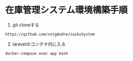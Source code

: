 # 在庫管理システム環境構築手順

1. git cloneする
```
https://github.com/nstgAndre/zaikoSystem
```
2. laravelのコンテナ内に入る
```
docker-compose exec app bash
```
